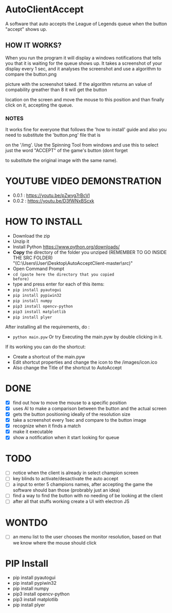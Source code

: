 # AutoClientAccept

A software that auto accepts the League of Legends queue when the button "accept" shows up.

## HOW IT WORKS?
When you run the program it will display a windows notifications that tells you that it is waiting for the queue shows up.
It takes a screenshot of your display every 1 sec, and it analyses the screenshot and use a algorithm to compare the button.png 

picture with the screenshot taked. If the algorithm returns an value of compability greather than 8 it will get the button 

location on the screen and move the mouse to this position and than finally click on it, accepting the queue.

### NOTES
It works fine for everyone that follows the 'how to install' guide and also you need to substitute the 'button.png' file that is 

on the '/img'. Use the Spinning Tool from windows and use this to select just the word "ACCEPT" of the game's button (dont forget 

to substitute the original image with the same name).


# YOUTUBE VIDEO DEMONSTRATION
- 0.0.1 : https://youtu.be/pZwvg7rBcVI
- 0.0.2 : https://youtu.be/D3fWNxBScxk

# HOW TO INSTALL
- Download the zip
- Unzip it
- Install Python https://www.python.org/downloads/
- <strong>Copy</strong> the directory of the folder you unziped
    (REMEMBER TO GO INSIDE THE SRC FOLDER)
    <br>
    "(C:\Users\User\Desktop\AutoAcceptClient-master\src)"
- Open Command Prompt 
- <code>cd (paste here the directory that you copied before)</code>
- type and press enter for each of this items:
- <code>pip install pyautogui</code>
- <code>pip install pypiwin32</code>
- <code>pip install numpy</code>
- <code>pip3 install opencv-python</code>
- <code>pip3 install matplotlib</code>
- <code>pip install plyer</code>

After installing all the requirements, do :
- <code>python main.pyw</code>
Or try Executing the main.pyw by double clicking in it.

If its working you can do the shortcut:
- Create a shortcut of the main.pyw
- Edit shortcut properties and change the icon to the /images/icon.ico
- Also change the Title of the shortcut to AutoAccept


# DONE
- [x] find out how to move the mouse to a specific position
- [x] uses AI to make a comparison between the button and the actual screen
- [x] gets the button positioning ideally of the resolution size
- [x] take a screenshot every 1sec and compare to the button image
- [x] recognize when it finds a match
- [x] make it executable
- [x] show a notification when it start looking for queue

# TODO
- [ ] notice when the client is already in select champion screen
- [ ] key blinds to activate/desactivate the auto accept
- [ ] a input to enter 5 champions names, after accepting the game the software should ban those (probrably just an idea)
- [ ] find a way to find the button with no needing of be looking at the client
- [ ] after all that stuffs working create a UI with electron JS

# WONTDO
- [ ] an menu list to the user chooses the monitor resolution, based on that we know where the mouse should click

# PIP Install
- pip install pyautogui
- pip install pypiwin32
- pip install numpy
- pip3 install opencv-python
- pip3 install matplotlib
- pip install plyer
